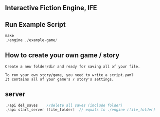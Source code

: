 ## Interactive Fiction Engine, IFE

<h2>Run Example Script</h2>

```py
make
./engine ./example-game/
```

## How to create your own game / story

```
Create a new folder/dir and ready for saving all of your file.

To run your own story/game, you need to write a script.yaml
It contains all of your game's / story's settings.
```

## server

```c
./api del_saves    //delete all saves (include folder)
./api start_server [file_folder]  // equals to ./engine [file_folder]
```

